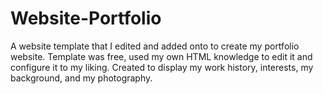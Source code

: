 # Website-Portfolio
A website template that I edited and added onto to create my portfolio website.
Template was free, used my own HTML knowledge to edit it and configure it to my liking. 
Created to display my work history, interests, my background, and my photography. 
